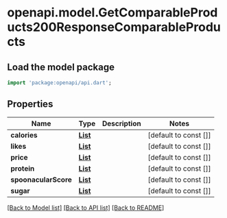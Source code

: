 # openapi.model.GetComparableProducts200ResponseComparableProducts

## Load the model package
```dart
import 'package:openapi/api.dart';
```

## Properties
Name | Type | Description | Notes
------------ | ------------- | ------------- | -------------
**calories** | [**List<ComparableProduct>**](ComparableProduct.md) |  | [default to const []]
**likes** | [**List<ComparableProduct>**](ComparableProduct.md) |  | [default to const []]
**price** | [**List<ComparableProduct>**](ComparableProduct.md) |  | [default to const []]
**protein** | [**List<ComparableProduct>**](ComparableProduct.md) |  | [default to const []]
**spoonacularScore** | [**List<ComparableProduct>**](ComparableProduct.md) |  | [default to const []]
**sugar** | [**List<ComparableProduct>**](ComparableProduct.md) |  | [default to const []]

[[Back to Model list]](../README.md#documentation-for-models) [[Back to API list]](../README.md#documentation-for-api-endpoints) [[Back to README]](../README.md)


